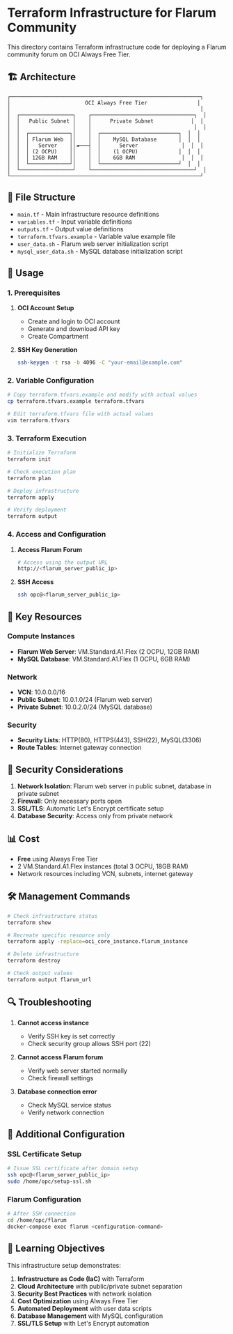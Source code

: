 # Terraform Infrastructure for Flarum Community

This directory contains Terraform infrastructure code for deploying a Flarum community forum on OCI Always Free Tier.

## 🏗️ Architecture

```
┌─────────────────────────────────────────────────────────────┐
│                        OCI Always Free Tier                │
│                                                             │
│  ┌─────────────────┐    ┌─────────────────────────────────┐  │
│  │   Public Subnet │    │      Private Subnet            │  │
│  │                 │    │                                 │  │
│  │  ┌─────────────┐│    │  ┌─────────────────────────┐  │  │
│  │  │ Flarum Web  ││    │  │    MySQL Database       │  │  │
│  │  │   Server    ││◄───┤  │      Server              │  │  │
│  │  │ (2 OCPU)    ││    │  │    (1 OCPU)             │  │  │
│  │  │ 12GB RAM    ││    │  │    6GB RAM               │  │  │
│  │  └─────────────┘│    │  └─────────────────────────┘  │  │
│  └─────────────────┘    └─────────────────────────────────┘  │
└─────────────────────────────────────────────────────────────┘
```

## 📁 File Structure

- `main.tf` - Main infrastructure resource definitions
- `variables.tf` - Input variable definitions
- `outputs.tf` - Output value definitions
- `terraform.tfvars.example` - Variable value example file
- `user_data.sh` - Flarum web server initialization script
- `mysql_user_data.sh` - MySQL database initialization script

## 🚀 Usage

### 1. Prerequisites

1. **OCI Account Setup**

   - Create and login to OCI account
   - Generate and download API key
   - Create Compartment

2. **SSH Key Generation**
   ```bash
   ssh-keygen -t rsa -b 4096 -C "your-email@example.com"
   ```

### 2. Variable Configuration

```bash
# Copy terraform.tfvars.example and modify with actual values
cp terraform.tfvars.example terraform.tfvars

# Edit terraform.tfvars file with actual values
vim terraform.tfvars
```

### 3. Terraform Execution

```bash
# Initialize Terraform
terraform init

# Check execution plan
terraform plan

# Deploy infrastructure
terraform apply

# Verify deployment
terraform output
```

### 4. Access and Configuration

1. **Access Flarum Forum**

   ```bash
   # Access using the output URL
   http://<flarum_server_public_ip>
   ```

2. **SSH Access**
   ```bash
   ssh opc@<flarum_server_public_ip>
   ```

## 🔧 Key Resources

### Compute Instances

- **Flarum Web Server**: VM.Standard.A1.Flex (2 OCPU, 12GB RAM)
- **MySQL Database**: VM.Standard.A1.Flex (1 OCPU, 6GB RAM)

### Network

- **VCN**: 10.0.0.0/16
- **Public Subnet**: 10.0.1.0/24 (Flarum web server)
- **Private Subnet**: 10.0.2.0/24 (MySQL database)

### Security

- **Security Lists**: HTTP(80), HTTPS(443), SSH(22), MySQL(3306)
- **Route Tables**: Internet gateway connection

## 🔐 Security Considerations

1. **Network Isolation**: Flarum web server in public subnet, database in private subnet
2. **Firewall**: Only necessary ports open
3. **SSL/TLS**: Automatic Let's Encrypt certificate setup
4. **Database Security**: Access only from private network

## 📊 Cost

- **Free** using Always Free Tier
- 2 VM.Standard.A1.Flex instances (total 3 OCPU, 18GB RAM)
- Network resources including VCN, subnets, internet gateway

## 🛠️ Management Commands

```bash
# Check infrastructure status
terraform show

# Recreate specific resource only
terraform apply -replace=oci_core_instance.flarum_instance

# Delete infrastructure
terraform destroy

# Check output values
terraform output flarum_url
```

## 🔍 Troubleshooting

1. **Cannot access instance**

   - Verify SSH key is set correctly
   - Check security group allows SSH port (22)

2. **Cannot access Flarum forum**

   - Verify web server started normally
   - Check firewall settings

3. **Database connection error**
   - Check MySQL service status
   - Verify network connection

## 📝 Additional Configuration

### SSL Certificate Setup

```bash
# Issue SSL certificate after domain setup
ssh opc@<flarum_server_public_ip>
sudo /home/opc/setup-ssl.sh
```

### Flarum Configuration

```bash
# After SSH connection
cd /home/opc/flarum
docker-compose exec flarum <configuration-command>
```

## 🎯 Learning Objectives

This infrastructure setup demonstrates:

1. **Infrastructure as Code (IaC)** with Terraform
2. **Cloud Architecture** with public/private subnet separation
3. **Security Best Practices** with network isolation
4. **Cost Optimization** using Always Free Tier
5. **Automated Deployment** with user data scripts
6. **Database Management** with MySQL configuration
7. **SSL/TLS Setup** with Let's Encrypt automation
